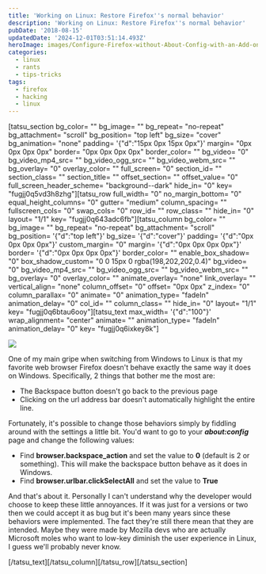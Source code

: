 ```yaml
---
title: 'Working on Linux: Restore Firefox''s normal behavior'
description: 'Working on Linux: Restore Firefox''s normal behavior'
pubDate: '2018-08-15'
updatedDate: '2024-12-01T03:51:14.493Z'
heroImage: images/Configure-Firefox-without-About-Config-with-an-Add-on-01.png
categories:
  - linux
  - rants
  - tips-tricks
tags:
  - firefox
  - hacking
  - linux
---
```


\[tatsu\_section bg\_color= "" bg\_image= "" bg\_repeat= "no-repeat" bg\_attachment= "scroll" bg\_position= "top left" bg\_size= "cover" bg\_animation= "none" padding= '{"d":"15px 0px 15px 0px"}' margin= "0px 0px 0px 0px" border= "0px 0px 0px 0px" border\_color= "" bg\_video= "0" bg\_video\_mp4\_src= "" bg\_video\_ogg\_src= "" bg\_video\_webm\_src= "" bg\_overlay= "0" overlay\_color= "" full\_screen= "0" section\_id= "" section\_class= "" section\_title= "" offset\_section= "" offset\_value= "0" full\_screen\_header\_scheme= "background--dark" hide\_in= "0" key= "fugjj0q5vd3h8zhg"\]\[tatsu\_row full\_width= "0" no\_margin\_bottom= "0" equal\_height\_columns= "0" gutter= "medium" column\_spacing= "" fullscreen\_cols= "0" swap\_cols= "0" row\_id= "" row\_class= "" hide\_in= "0" layout= "1/1" key= "fugjj0q643adc6fb"\]\[tatsu\_column bg\_color= "" bg\_image= "" bg\_repeat= "no-repeat" bg\_attachment= "scroll" bg\_position= '{"d":"top left"}' bg\_size= '{"d":"cover"}' padding= '{"d":"0px 0px 0px 0px"}' custom\_margin= "0" margin= '{"d":"0px 0px 0px 0px"}' border= '{"d":"0px 0px 0px 0px"}' border\_color= "" enable\_box\_shadow= "0" box\_shadow\_custom= "0 0 15px 0 rgba(198,202,202,0.4)" bg\_video= "0" bg\_video\_mp4\_src= "" bg\_video\_ogg\_src= "" bg\_video\_webm\_src= "" bg\_overlay= "0" overlay\_color= "" animate\_overlay= "none" link\_overlay= "" vertical\_align= "none" column\_offset= "0" offset= "0px 0px" z\_index= "0" column\_parallax= "0" animate= "0" animation\_type= "fadeIn" animation\_delay= "0" col\_id= "" column\_class= "" hide\_in= "0" layout= "1/1" key= "fugjj0q6btau6ooy"\]\[tatsu\_text max\_width= '{"d":"100"}' wrap\_alignment= "center" animate= "" animation\_type= "fadeIn" animation\_delay= "0" key= "fugjj0q6ixkey8k"\]

![](images/Configure-Firefox-without-About-Config-with-an-Add-on-01.png)

One of my main gripe when switching from Windows to Linux is that my favorite web browser Firefox doesn't behave exactly the same way it does on Windows. Specifically, 2 things that bother me the most are:

- The Backspace button doesn't go back to the previous page
- Clicking on the url address bar doesn't automatically highlight the entire line.

Fortunately, it's possible to change those behaviors simply by fiddling around with the settings a little bit. You'd want to go to your **_about:config_** page and change the following values:

- Find **browser.backspace\_action** and set the value to **0** (default is 2 or something). This will make the backspace button behave as it does in Windows.
- Find **browser.urlbar.clickSelectAll** and set the value to **True**

And that's about it. Personally I can't understand why the developer would choose to keep these little annoyances. If it was just for a versions or two then we could accept it as bug but it's been many years since these behaviors were implemented. The fact they're still there mean that they are intended. Maybe they were made by Mozilla devs who are actually Microsoft moles who want to low-key diminish the user experience in Linux, I guess we'll probably never know.

\[/tatsu\_text\]\[/tatsu\_column\]\[/tatsu\_row\]\[/tatsu\_section\]
